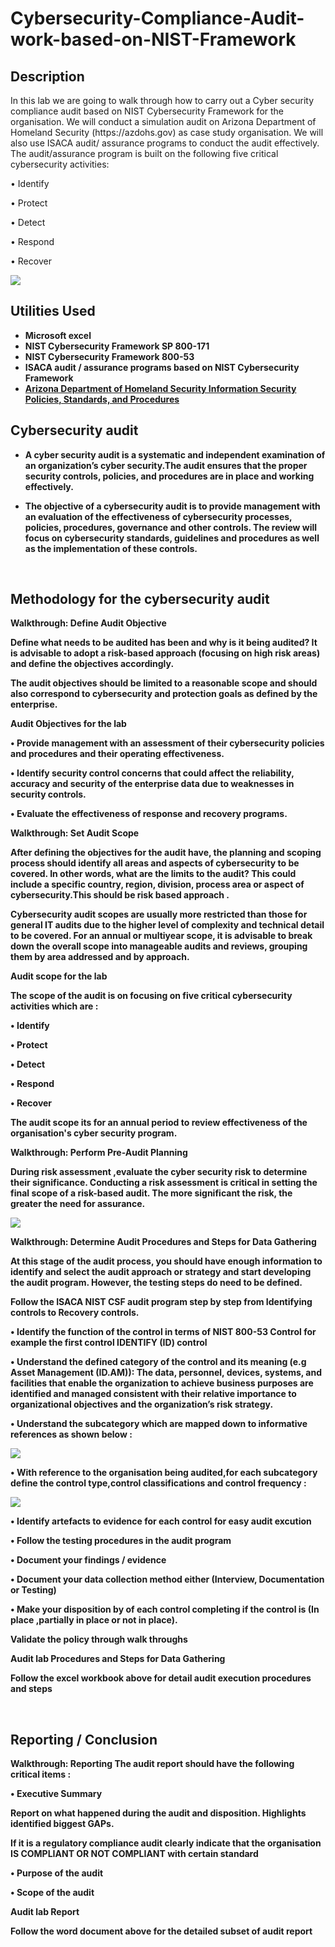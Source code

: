 # Cybersecurity-Compliance-Audit-work-based-on-NIST-Framework

<h2>Description</h2>
In this lab we are going to walk through how to carry out a Cyber security compliance audit based on NIST Cybersecurity Framework for the organisation. We will conduct a simulation audit on Arizona Department of Homeland Security (https://azdohs.gov) as case study organisation. We will also use ISACA audit/ assurance programs to conduct the audit effectively. The audit/assurance program is built on the following five critical cybersecurity activities:  

•	Identify

•	Protect

•	Detect

•	Respond

•	Recover

<img src="https://networkencyclopedia.com/wp-content/uploads/2022/12/nist-csf.webp"/>


<br />

<h2>Utilities Used</h2>

- <b>Microsoft excel </b> 
- <b>NIST Cybersecurity Framework SP 800-171 </b> 
- <b>NIST Cybersecurity Framework 800-53 </b> 
- <b>ISACA audit / assurance programs based on NIST Cybersecurity Framework </b>
- <b> [Arizona Department of Homeland Security Information Security Policies, Standards, and Procedures](https://azdohs.gov/information-security-policies-standards-and-procedures) </b> 

<h2> Cybersecurity audit </h2>

- <b> A cyber security audit is a systematic and independent examination of an organization’s cyber security.The audit ensures that the proper security controls, policies, and procedures are in place and working effectively. 

- <b> The objective of a cybersecurity audit is to provide management with an evaluation of the effectiveness of cybersecurity processes, policies, procedures, governance and other controls. The review will focus on cybersecurity standards, guidelines and procedures as well as the implementation of these controls.
<br />

<h2> Methodology for the cybersecurity audit </h2>

Walkthrough: Define Audit Objective </h2>

Define what needs to be audited has been and why is it being audited? It is advisable to adopt a risk-based approach (focusing on high risk areas) and define the objectives accordingly.

The audit objectives should be limited to a reasonable scope and should also correspond to cybersecurity and protection goals as defined by the enterprise.

 Audit Objectives for the lab </h2>
 
•	Provide management with an assessment of their cybersecurity policies and procedures and their operating effectiveness.

•	Identify security control concerns that could affect the reliability, accuracy and security of the enterprise data due to weaknesses in security controls.

•	Evaluate the effectiveness of response and recovery programs.

Walkthrough: Set Audit Scope </h2>

After defining the objectives for the audit have, the planning and scoping process should identify all areas and aspects of cybersecurity to be covered. In other words, what are the limits to the audit? This could include a specific country, region, division, process area or aspect of cybersecurity.This should be risk based approach .

Cybersecurity audit scopes are usually more restricted than those for general IT audits due to the higher level of complexity and technical detail to be covered. For an annual or multiyear scope, it is advisable to break down the overall scope into manageable audits and reviews, grouping them by area addressed and by approach.

Audit scope for the lab </h2>

The  scope of the audit is on focusing on five critical cybersecurity activities which are :

•	Identify

•	Protect

•	Detect

•	Respond

•	Recover

The audit scope its for an annual period to review effectiveness of the organisation's cyber security program.

Walkthrough: Perform Pre-Audit Planning </h2>

During risk assessment ,evaluate the cyber security risk to  determine their significance. Conducting a risk assessment is critical in setting the final scope of a risk-based audit. The more significant the risk, the greater the need for assurance.

<img src="https://i.imgur.com/8KjZaaZ.png"/>

Walkthrough: Determine Audit Procedures and Steps for Data Gathering </h2>

At this stage of the audit process, you should have enough information to identify and select the audit approach or strategy and start developing the audit program. However, the testing steps do need to be defined.

Follow the ISACA NIST CSF audit program step by step from Identifying controls to Recovery controls.

• Identify the function of the control in terms of NIST 800-53 Control for example the first control IDENTIFY (ID) control

• Understand the defined category of the control and its meaning 
(e.g Asset Management (ID.AM)): The data, personnel, devices, systems, and facilities that enable the organization to achieve business purposes are identified and managed consistent with their relative importance to organizational objectives and the organization’s risk strategy.

• Understand the subcategory which are mapped down to informative references as shown below :

<img src="https://i.imgur.com/UZPE8hr.png"/>

• With reference to the organisation being audited,for each subcategory define the control type,control classifications and control frequency :

<img src="https://i.imgur.com/0mCtOB9.png"/>

• Identify artefacts to evidence for each control for easy audit excution 

• Follow the testing procedures in the audit program 

• Document your findings / evidence 

• Document your data collection method either (Interview, Documentation or Testing)

• Make your disposition by of each control completing if the control is (In place ,partially in place or not in place). 

Validate the policy through walk throughs

Audit lab Procedures and Steps for Data Gathering </h2>

Follow the excel workbook above for  detail audit execution procedures and steps

<br />
<h2> Reporting / Conclusion </h2>

Walkthrough: Reporting </h2>
The audit report should have the following critical items :

• Executive Summary 

Report on what happened during the audit and disposition. Highlights identified biggest GAPs.

If it is a regulatory compliance audit clearly indicate that the organisation IS COMPLIANT OR NOT COMPLIANT with certain standard 

• Purpose of the audit

• Scope of the audit

Audit lab Report </h2>

Follow the word document above for the detailed subset of audit report

<br />
